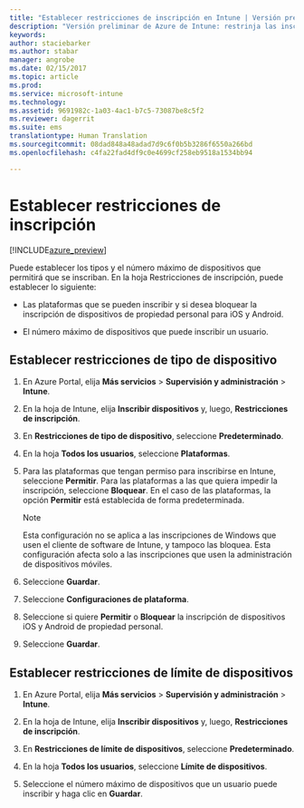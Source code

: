 ```yaml
---
title: "Establecer restricciones de inscripción en Intune | Versión preliminar de Azure de Intune | Microsoft Docs"
description: "Versión preliminar de Azure de Intune: restrinja las inscripciones por plataforma y establezca un límite de inscripciones de dispositivos en Intune. "
keywords: 
author: staciebarker
ms.author: stabar
manager: angrobe
ms.date: 02/15/2017
ms.topic: article
ms.prod: 
ms.service: microsoft-intune
ms.technology: 
ms.assetid: 9691982c-1a03-4ac1-b7c5-73087be8c5f2
ms.reviewer: dagerrit
ms.suite: ems
translationtype: Human Translation
ms.sourcegitcommit: 08dad848a48adad7d9c6f0b5b3286f6550a266bd
ms.openlocfilehash: c4fa22fad4df9c0e4699cf258eb9518a1534bb94

---
```


# <a name="set-enrollment-restrictions"></a>Establecer restricciones de inscripción 

[!INCLUDE[azure_preview](../includes/azure_preview.md)]

Puede establecer los tipos y el número máximo de dispositivos que permitirá que se inscriban. En la hoja Restricciones de inscripción, puede establecer lo siguiente:

- Las plataformas que se pueden inscribir y si desea bloquear la inscripción de dispositivos de propiedad personal para iOS y Android.

- El número máximo de dispositivos que puede inscribir un usuario.

## <a name="set-device-type-restrictions"></a>Establecer restricciones de tipo de dispositivo

1. En Azure Portal, elija **Más servicios** > **Supervisión y administración** > **Intune**.

2. En la hoja de Intune, elija **Inscribir dispositivos** y, luego, **Restricciones de inscripción**.

3. En **Restricciones de tipo de dispositivo**, seleccione **Predeterminado**.

4. En la hoja **Todos los usuarios**, seleccione **Plataformas**.

5. Para las plataformas que tengan permiso para inscribirse en Intune, seleccione **Permitir**. Para las plataformas a las que quiera impedir la inscripción, seleccione **Bloquear**. En el caso de las plataformas, la opción **Permitir** está establecida de forma predeterminada. 

    >[!NOTE]
    >Esta configuración no se aplica a las inscripciones de Windows que usen el cliente de software de Intune, y tampoco las bloquea. Esta configuración afecta solo a las inscripciones que usen la administración de dispositivos móviles. 

6. Seleccione **Guardar**.

7. Seleccione **Configuraciones de plataforma**.

8. Seleccione si quiere **Permitir** o **Bloquear** la inscripción de dispositivos iOS y Android de propiedad personal.

9. Seleccione **Guardar**.

## <a name="set-device-limit-restrictions"></a>Establecer restricciones de límite de dispositivos

1. En Azure Portal, elija **Más servicios** > **Supervisión y administración** > **Intune**.

2. En la hoja de Intune, elija **Inscribir dispositivos** y, luego, **Restricciones de inscripción**.

3. En **Restricciones de límite de dispositivos**, seleccione **Predeterminado**.

4. En la hoja **Todos los usuarios**, seleccione **Límite de dispositivos**.

5. Seleccione el número máximo de dispositivos que un usuario puede inscribir y haga clic en **Guardar**.



<!--HONumber=Feb17_HO3-->


